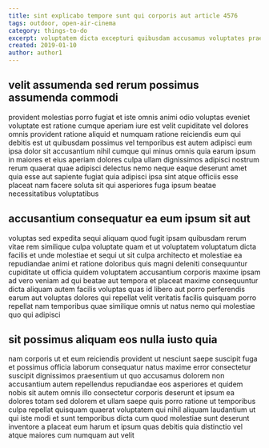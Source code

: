 ```yaml
---
title: sint explicabo tempore sunt qui corporis aut article 4576
tags: outdoor, open-air-cinema
category: things-to-do
excerpt: voluptatem dicta excepturi quibusdam accusamus voluptates praesentium
created: 2019-01-10
author: author1
---
```


## velit assumenda sed rerum possimus assumenda commodi

provident molestias porro fugiat et iste omnis animi odio voluptas eveniet voluptate est ratione cumque aperiam iure est velit cupiditate vel dolores omnis provident ratione aliquid et numquam ratione reiciendis eum qui debitis est ut quibusdam possimus vel temporibus est autem adipisci eum ipsa dolor sit accusantium nihil cumque qui minus omnis quia earum ipsum in maiores et eius aperiam dolores culpa ullam dignissimos adipisci nostrum rerum quaerat quae adipisci delectus nemo neque eaque deserunt amet quia esse aut sapiente fugiat quia adipisci ipsa sint atque officiis esse placeat nam facere soluta sit qui asperiores fuga ipsum beatae necessitatibus voluptatibus

## accusantium consequatur ea eum ipsum sit aut

voluptas sed expedita sequi aliquam quod fugit ipsam quibusdam rerum vitae rem similique culpa voluptate quam et ut voluptatem voluptatum dicta facilis et unde molestiae et sequi ut sit culpa architecto et molestiae ea repudiandae animi et ratione doloribus quis magni deleniti consequuntur cupiditate ut officia quidem voluptatem accusantium corporis maxime ipsam ad vero veniam ad qui beatae aut tempora et placeat maxime consequuntur dicta aliquam autem facilis voluptas quas id libero aut porro perferendis earum aut voluptas dolores qui repellat velit veritatis facilis quisquam porro repellat nam temporibus quae similique omnis ut natus nemo qui molestiae quo qui adipisci

## sit possimus aliquam eos nulla iusto quia

nam corporis ut et eum reiciendis provident ut nesciunt saepe suscipit fuga et possimus officia laborum consequatur natus maxime error consectetur suscipit dignissimos praesentium ut quo accusamus dolorem non accusantium autem repellendus repudiandae eos asperiores et quidem nobis sit autem omnis illo consectetur corporis deserunt et ipsum ea dolores totam sed dolorem et ullam saepe quis porro ratione ut temporibus culpa repellat quisquam quaerat voluptatem qui nihil aliquam laudantium ut qui iste modi et sunt temporibus dicta cum quod molestiae sunt deserunt inventore a placeat eum harum et ipsum quas debitis quia distinctio vel atque maiores cum numquam aut velit
